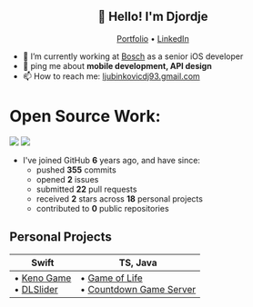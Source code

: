 <h2 align="center">👋 Hello! I'm Djordje</h2>
<p align="center">
  <a href="https://ljubinkovicdj93.github.io/projects">Portfolio</a> •
  <a href="https://www.linkedin.com/in/djordje-ljubinkovic-978a8a29b/">LinkedIn</a>
</p>


- 🔭 I’m currently working at [Bosch](https://www.bosch.rs/) as a senior iOS developer
- 💬 ping me about **mobile development, API design**
- 📫 How to reach me: [ljubinkovicdj93.gmail.com](mailto:ljubinkovicdj93@gmail.com)

# Open Source Work:

![](https://github-readme-stats.vercel.app/api/top-langs/?username=ljubinkovicdj93&theme=swift&hide_border=false&include_all_commits=false&count_private=true&layout=compact)
![](https://github-readme-stats.vercel.app/api?username=ljubinkovicdj93&theme=swift&hide_border=false&include_all_commits=false&count_private=true)<br/>

- I've joined GitHub **6** years ago, and have since:
  - pushed **355** commits
  - opened **2** issues
  - submitted **22** pull requests
  - received **2** stars across **18** personal projects
  - contributed to **0** public repositories
 
## Personal Projects

| **Swift**                                                                                                                                                                                                                                                                                                                                                                                                                                                                                                                                                                                                                                                                                                                                                                                                                                                                                                                                                                                                                                                                                                                                                                                                                                                                                                                                                  | **TS**, **Java**                                                                                                                                                                                                                                                                                                                                                                                                                                                                                                                                                                                                                                                                                                                                                                                                                                                                                                                                                                                                                                                                                                                                                                                                                                                                                                        |
| --------------------------------------------------------------------------------------------------------------------------------------------------------------------------------------------------------------------------------------------------------------------------------------------------------------------------------------------------------------------------------------------------------------------------------------------------------------------------------------------------------------------------------------------------------------------------------------------------------------------------------------------------------------------------------------------------------------------------------------------------------------------------------------------------------------------------------------------------------------------------------------------------------------------------------------------------------------------------------------------------------------------------------------------------------------------------------------------------------------------------------------------------------------------------------------------------------------------------------------------------------------------------------------------------------------------------------------------------------- | --------------------------------------------------------------------------------------------------------------------------------------------------------------------------------------------------------------------------------------------------------------------------------------------------------------------------------------------------------------------------------------------------------------------------------------------------------------------------------------------------------------------------------------------------------------------------------------------------------------------------------------------------------------------------------------------------------------------------------------------------------------------------------------------------------------------------------------------------------------------------------------------------------------------------------------------------------------------------------------------------------------------------------------------------------------------------------------------------------------------------------------------------------------------------------------------------------------------------------------------------------------------------------------------------------------------------------------------------------------------------------- |
| • [Keno Game](https://github.com/ljubinkovicdj93/GreekKeno)<br>• [DLSlider](https://github.com/ljubinkovicdj93/DLSlider) | • [Game of Life](https://github.com/ljubinkovicdj93/game-of-life)<br>• [Countdown Game Server](https://github.com/ljubinkovicdj93/countdown-server) |
